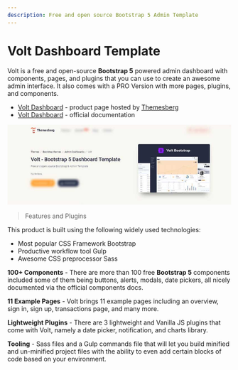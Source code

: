 ```yaml
---
description: Free and open source Bootstrap 5 Admin Template
---
```


# Volt Dashboard Template

 Volt is a free and open-source **Bootstrap 5** powered admin dashboard with components, pages, and plugins that you can use to create an awesome admin interface. It also comes with a PRO Version with more pages, plugins, and components.

* [Volt Dashboard](https://themesberg.com/product/admin-dashboard/volt-bootstrap-5-dashboard) - product page hosted by [Themesberg](../partners/themesberg.md)
* [Volt Dashboard](https://themesberg.com/docs/volt-bootstrap-5-dashboard/getting-started/quick-start/) - official documentation

![Bootstrap Template - Volt Dashboard](../../.gitbook/assets/docs-cover-volt-dashboard.jpg)

> Features and Plugins

This product is built using the following widely used technologies:

* Most popular CSS Framework Bootstrap
* Productive workflow tool Gulp
* Awesome CSS preprocessor Sass

**100+ Components** - There are more than 100 free **Bootstrap 5** components included some of them being buttons, alerts, modals, date pickers, all nicely documented via the official components docs.

**11 Example Pages** - Volt brings 11 example pages including an overview, sign in, sign up, transactions page, and many more.

**Lightweight Plugins** - There are 3 lightweight and Vanilla JS plugins that come with Volt, namely a date picker, notification, and charts library.

**Tooling** - Sass files and a Gulp commands file that will let you build minified and un-minified project files with the ability to even add certain blocks of code based on your environment.

